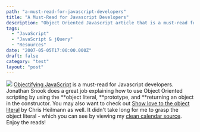 ```yaml
---
path: "a-must-read-for-javascript-developers"
title: "A Must-Read for Javascript Developers"
description: "Object Oriented Javascript article that is a must-read for Javascript Developers"
tags: 
  - "JavaScript"
  - "JavaScript & jQuery"
  - "Resources"
date: "2007-05-05T17:00:00.000Z"
draft: false
category: "test"
layout: "post"
---
```


![](http://marcgrabanski.com/img/oo-javascript.gif)
[Objectifying JavaScript](http://www.digital-web.com/articles/objectifying_javascript/) is a must-read for Javascript developers. Jonathan Snook does a great job explaining how to use Object Oriented scripting by using the **object literal, **prototype, and **returning an object in the constructor. You may also want to check out [Show love to the object literal](http://www.wait-till-i.com/index.php?p=239) by Chris Heilmann as well. It didn't take long for me to grasp the object literal - which you can see by viewing my [clean calendar source](https://github.com/1Marc/javascript-clean-calendar). Enjoy the reads!
